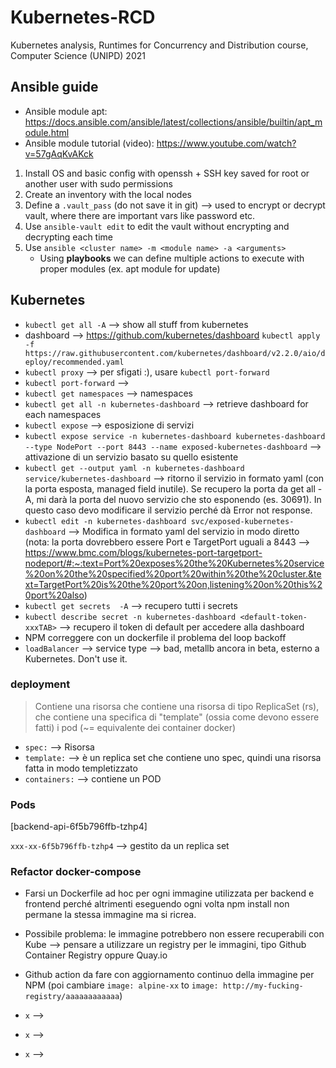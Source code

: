 # Kubernetes-RCD

Kubernetes analysis, Runtimes for Concurrency and Distribution course, Computer Science (UNIPD) 2021


## Ansible guide

- Ansible module apt: https://docs.ansible.com/ansible/latest/collections/ansible/builtin/apt_module.html
- Ansible module tutorial (video): https://www.youtube.com/watch?v=57gAqKvAKck

1. Install OS and basic config with openssh + SSH key saved for root or another user with sudo permissions
2. Create an inventory with the local nodes
3. Define a `.vault_pass` (do not save it in git) --> used to encrypt or decrypt vault, where there are important vars like password etc.
4. Use `ansible-vault edit` to edit the vault without encrypting and decrypting each time
5. Use `ansible <cluster name> -m <module name> -a <arguments>`
	- Using **playbooks** we can define multiple actions to execute with proper modules (ex. apt module for update)


## Kubernetes

- `kubectl get all -A` --> show all stuff from kubernetes
- dashboard --> https://github.com/kubernetes/dashboard `kubectl apply -f https://raw.githubusercontent.com/kubernetes/dashboard/v2.2.0/aio/deploy/recommended.yaml
`
- `kubectl proxy` --> per sfigati :), usare `kubectl port-forward`
- `kubectl port-forward` --> 
- `kubectl get namespaces` --> namespaces
- `kubectl get all -n kubernetes-dashboard` --> retrieve dashboard for each namespaces
- `kubectl expose` --> esposizione di servizi
- `kubectl expose service -n kubernetes-dashboard kubernetes-dashboard --type NodePort --port 8443 --name exposed-kubernetes-dashboard` --> attivazione di un servizio basato su quello esistente
- `kubectl get --output yaml -n kubernetes-dashboard service/kubernetes-dashboard` --> ritorno il servizio in formato yaml (con la porta esposta, managed field inutile). Se recupero la porta da get all -A, mi darà la porta del nuovo servizio che sto esponendo (es. 30691). In questo caso devo modificare il servizio perché dà Error not response.
- `kubectl edit -n kubernetes-dashboard svc/exposed-kubernetes-dashboard` --> Modifica in formato yaml del servizio in modo diretto (nota: la porta dovrebbero essere Port e TargetPort uguali a 8443 --> https://www.bmc.com/blogs/kubernetes-port-targetport-nodeport/#:~:text=Port%20exposes%20the%20Kubernetes%20service%20on%20the%20specified%20port%20within%20the%20cluster.&text=TargetPort%20is%20the%20port%20on,listening%20on%20this%20port%20also)
- `kubectl get secrets  -A` --> recupero tutti i secrets
- `kubectl describe secret -n kubernetes-dashboard <default-token-xxxTAB>` --> recupero il token di default per accedere alla dashboard
- NPM correggere con un dockerfile il problema del loop backoff
- `loadBalancer` --> service type --> bad, metallb ancora in beta, esterno a Kubernetes. Don't use it.  

### deployment

> Contiene una risorsa che contiene una risorsa di tipo ReplicaSet (rs), che contiene una specifica di "template" (ossia come devono essere fatti) i pod (\~= equivalente dei container docker)

- `spec:` --> Risorsa
- `template:` --> è un replica set che contiene uno spec, quindi una risorsa fatta in modo templetizzato
- `containers:` --> contiene un POD

### Pods

[backend-api-6f5b796ffb-tzhp4]

`xxx-xx-6f5b796ffb-tzhp4` --> gestito da un replica set


### Refactor docker-compose

- Farsi un Dockerfile ad hoc per ogni immagine utilizzata per backend e frontend perché altrimenti eseguendo ogni volta npm install non permane la stessa immagine ma si ricrea.

- Possibile problema: le immagine potrebbero non essere recuperabili con Kube --> pensare a utilizzare un registry per le immagini, tipo Github Container Registry oppure Quay.io

- Github action da fare con aggiornamento continuo della immagine per NPM (poi cambiare `image: alpine-xx` to `image: http://my-fucking-registry/aaaaaaaaaaaa`)

- `x` -->
- `x` -->
- `x` -->